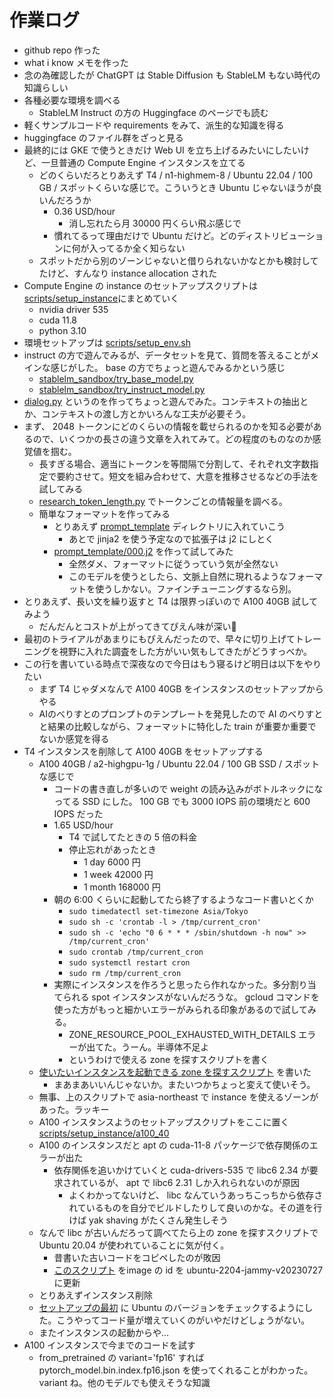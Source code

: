 # 作業ログ

- github repo 作った
- what i know メモを作った
- 念の為確認したが ChatGPT は Stable Diffusion も StableLM もない時代の知識らしい
- 各種必要な環境を調べる
  - StableLM Instruct の方の Huggingface のページでも読む
- 軽くサンプルコードや requirements をみて、派生的な知識を得る
- huggingface のファイル群をざっと見る
- 最終的には GKE で使うときだけ Web UI を立ち上げるみたいにしたいけど、一旦普通の Compute Engine インスタンスを立てる
  - どのくらいだろとりあえず T4 / n1-highmem-8 / Ubuntu 22.04 / 100 GB / スポットくらいな感じで。こういうとき Ubuntu じゃないほうが良いんだろうか
    - 0.36 USD/hour
      - 消し忘れたら月 30000 円くらい飛ぶ感じで
    - 慣れてるって理由だけで Ubuntu だけど。どのディストリビューションに何が入ってるか全く知らない
  - スポットだから別のゾーンじゃないと借りられないかなとかも検討してたけど、すんなり instance allocation された
- Compute Engine の instance のセットアップスクリプトは[scripts/setup\_instance](../scripts/setup_instance)にまとめていく
  - nvidia driver 535
  - cuda 11.8
  - python 3.10
- 環境セットアップは [scripts/setup\_env.sh](../scripts/setup_env.sh)
- instruct の方で遊んでみるが、データセットを見て、質問を答えることがメインな感じがした。 base の方でちょっと遊んでみるかという感じ
  - [stablelm\_sandbox/try\_base\_model.py](../stablelm_sandbox/try_base_model.py)
  - [stablelm\_sandbox/try\_instruct\_model.py](../stablelm_sandbox/try_instruct_model.py)
- [dialog.py](../stablelm_sandbox/dialog.py) というのを作ってちょっと遊んでみた。コンテキストの抽出とか、コンテキストの渡し方とかいろんな工夫が必要そう。
- まず、 2048 トークンにどのくらいの情報を載せられるのかを知る必要があるので、いくつかの長さの違う文章を入れてみて。どの程度のものなのか感覚値を掴む。
  - 長すぎる場合、適当にトークンを等間隔で分割して、それぞれ文字数指定で要約させて。短文を組み合わせて、大意を推移させるなどの手法を試してみる
  - [research\_token\_length.py](../stablelm_sandbox/research_token_length.py) でトークンごとの情報量を調べる。
  - 簡単なフォーマットを作ってみる
    - とりあえず [prompt\_template](../prompt_template) ディレクトリに入れていこう
      - あとで jinja2 を使う予定なので拡張子は j2 にしとく
    - [prompt\_template/000.j2](../prompt_template/000.j2) を作って試してみた
      - 全然ダメ、フォーマットに従うっていう気が全然ない
      - このモデルを使うとしたら、文脈上自然に現れるようなフォーマットを使うしかない。ファインチューニングするなら別。
- とりあえず、長い文を繰り返すと T4 は限界っぽいので A100 40GB 試してみよう
  - だんだんとコストが上がってきてぴえん味が深い🥺
- 最初のトライアルがあまりにもぴえんだったので、早々に切り上げてトレーニングを視野に入れた調査をした方がいい気もしてきたがどうすっべか。
- この行を書いている時点で深夜なので今日はもう寝るけど明日は以下をやりたい
  - まず T4 じゃダメなんで A100 40GB をインスタンスのセットアップからやる
  - AIのべりすとのプロンプトのテンプレートを発見したので AI のべりすとと結果の比較しながら、フォーマットに特化した train が重要か重要でないか感覚を得る
- T4 インスタンスを削除して A100 40GB をセットアップする
  - A100 40GB / a2-highgpu-1g / Ubuntu 22.04 / 100 GB SSD / スポットな感じで
    - コードの書き直しが多いので weight の読み込みがボトルネックになってる SSD にした。 100 GB でも 3000 IOPS 前の環境だと 600 IOPS だった
    - 1.65 USD/hour
      - T4 で試してたときの 5 倍の料金
      - 停止忘れがあったとき
        - 1 day 6000 円
        - 1 week 42000 円
        - 1 month 168000 円
    - 朝の 6:00 くらいに起動してたら終了するようなコード書いとくか
      - `sudo timedatectl set-timezone Asia/Tokyo`
      - `sudo sh -c 'crontab -l > /tmp/current_cron'`
      - `sudo sh -c 'echo "0 6 * * * /sbin/shutdown -h now" >> /tmp/current_cron'`
      - `sudo crontab /tmp/current_cron`
      - `sudo systemctl restart cron`
      - `sudo rm /tmp/current_cron`
    - 実際にインスタンスを作ろうと思ったら作れなかった。多分割り当てられる spot インスタンスがないんだろうな。 gcloud コマンドを使った方がもっと細かいエラーがみられる印象があるので試してみる。
      - ZONE\_RESOURCE\_POOL\_EXHAUSTED\_WITH\_DETAILS エラーが出てた。うーん。半導体不足よ
      - というわけで使える zone を探すスクリプトを書く
  - [使いたいインスタンスを起動できる zone を探すスクリプト](../scripts/launch_a100_spot_instance_in_available_zone.sh) を書いた
    - まあまあいいんじゃないか。またいつかちょっと変えて使いそう。
  - 無事、上のスクリプトで asia-northeast で instance を使えるゾーンがあった。ラッキー
  - A100 インスタンスようのセットアップスクリプトをここに置く [scripts/setup\_instance/a100\_40](../scripts/setup_instance/a100_40)
  - A100 のインスタンスだと apt の cuda-11-8 パッケージで依存関係のエラーが出た
    - 依存関係を追いかけていくと cuda-drivers-535 で libc6 2.34 が要求されているが、 apt で libc6 2.31 しか入れられないのが原因
      - よくわかってないけど、 libc なんていうあっちこっちから依存されているものを自分でビルドしたりして良いのかな。その道を行けば yak shaving がたくさん発生しそう
  - なんで libc が古いんだろって調べてたら上の zone を探すスクリプトで Ubuntu 20.04 が使われていることに気が付く。
    - 昔書いた古いコードをコピペしたのが敗因
    - [このスクリプト](../scripts/launch_a100_spot_instance_in_available_zone.sh) をimage の id を ubuntu-2204-jammy-v20230727 に更新
  - とりあえずインスタンス削除
  - [セットアップの最初](../scripts/setup_instance/a100_40/00_setup_instance.sh) に Ubuntu のバージョンをチェックするようにした。こうやってコード量が増えていくのがいやだけどしょうがない。
  - またインスタンスの起動からや...
- A100 インスタンスで今までのコードを試す
  - from\_pretrained の variant='fp16' すれば pytorch\_model.bin.index.fp16.json を使ってくれることがわかった。 variant ね。他のモデルでも使えそうな知識





